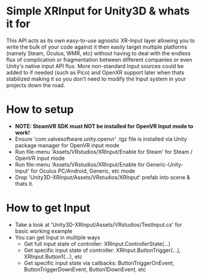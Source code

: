 # Simple XRInput for Unity3D & whats it for
This API acts as its own easy-to-use agnostic XR-Input layer allowing you to write the bulk of your code against it then easily target multiple platforms (namely Steam, Oculus, WMR, etc) without having to deal with the endless flux of complication or fragmentation between different companies or even Unity's native input API flux. More non-standard Input sources could be added to if needed (such as Pico) and OpenXR support later when thats stabilized making it so you don't need to modify the Input system in your projects down the road.

# How to setup
* <b>NOTE: SteamVR SDK must NOT be installed for OpenVR Input mode to work!</b>
* Ensure 'com.valvesoftware.unity.openvr' .tgz file is installed via Unity package manager for OpenVR input mode
* Run file-menu 'Assets/VRstudios/XRInput/Enable for Steam' for Steam / OpenVR input mode
* Run file-menu 'Assets/VRstudios/XRInput/Enable for Generic-Unity-Input' for Oculus PC/Android, Generic, etc mode
* Drop 'Unity3D-XRInput/Assets/VRstudios/XRInput' prefab into scene & thats it.

# How to get Input
* Take a look at 'Unity3D-XRInput/Assets/VRstudios/TestInput.cs' for basic working example
* You can get Input in multiple ways
    * Get full input state of controller: XRInput.ControllerState(...)
    * Get specific input state of controller: XRInput.ButtonTrigger(...), XRInput.Button1(...), etc
    * Get specific input state via callbacks: ButtonTriggerOnEvent, ButtonTriggerDownEvent, Button1DownEvent, etc